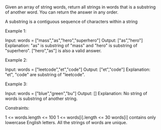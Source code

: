 Given an array of string words, return all strings in words that is a
substring of another word. You can return the answer in any order.

A substring is a contiguous sequence of characters within a string


Example 1:


Input: words = ["mass","as","hero","superhero"]
Output: ["as","hero"]
Explanation: "as" is substring of "mass" and "hero" is substring of
"superhero".
["hero","as"] is also a valid answer.


Example 2:


Input: words = ["leetcode","et","code"]
Output: ["et","code"]
Explanation: "et", "code" are substring of "leetcode".


Example 3:


Input: words = ["blue","green","bu"]
Output: []
Explanation: No string of words is substring of another string.



Constraints:


1 <= words.length <= 100
1 <= words[i].length <= 30
words[i] contains only lowercase English letters.
All the strings of words are unique.




